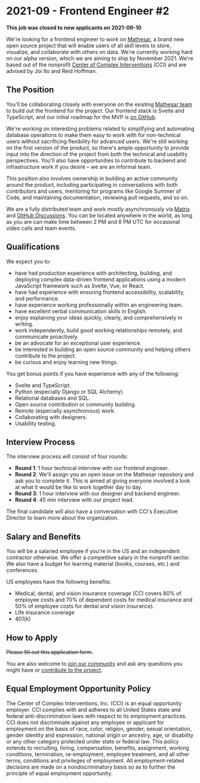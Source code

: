 # 2021-09 - Frontend Engineer #2

**This job was closed to new applicants on 2021-09-10**

We're looking for a frontend engineer to work on [Mathesar](http://mathesar.org/), a brand new open source project that will enable users of all skill levels to store, visualize, and collaborate with others on data. We're currently working hard on our alpha version, which we are aiming to ship by November 2021. We're based out of the nonprofit [Center of Complex Interventions](https://www.mathesar-foundation.org/) (CCI) and are advised by Joi Ito and Reid Hoffman.

## The Position
You'll be collaborating closely with everyone on the existing [Mathesar team](/team) to build out the frontend for the project. Our frontend stack is Svelte and TypeScript, and our initial roadmap for the MVP is [on GitHub](https://github.com/mathesar-foundation/mathesar/milestones?direction=asc&sort=due_date&state=open).

We're working on interesting problems related to simplifying and automating database operations to make them easy to work with for non-technical users without sacrificing flexibility for advanced users. We're still working on the first version of the product, so there's ample opportunity to provide input into the direction of the project from both the technical and usability perspectives. You'll also have opportunities to contribute to backend and infrastructure work if you desire – we are an informal team.

This position also involves ownership in building an active community around the product, including participating in conversations with both contributors and users, mentoring for programs like Google Summer of Code, and maintaining documentation, reviewing pull requests, and so on.

We are a fully distributed team and work mostly asynchronously via [Matrix](/community) and [GitHub Discussions](https://github.com/mathesar-foundation/mathesar/discussions). You can be located anywhere in the world, as long as you are can make time between 2 PM and 8 PM UTC for occasional video calls and team events.

## Qualifications
We expect you to:

- have had production experience with architecting, building, and deploying complex data-driven frontend applications using a modern JavaScript framework such as Svelte, Vue, or React.
- have had experience with ensuring frontend accessibility, scalability, and performance.
- have experience working professionally within an engineering team.
- have excellent verbal communication skills in English.
- enjoy explaining your ideas quickly, clearly, and comprehensively in writing.
- work independently, build good working relationships remotely, and communicate proactively.
- be an advocate for an exceptional user experience.
- be interested in building an open source community and helping others contribute to the project.
- be curious and enjoy learning new things.

You get bonus points if you have experience with any of the following:

- Svelte and TypeScript.
- Python (especially Django or SQL Alchemy).
- Relational databases and SQL.
- Open source contribution or community building.
- Remote (especially asynchronous) work.
- Collaborating with designers.
- Usability testing.

## Interview Process
The interview process will consist of four rounds:

* **Round 1**: 1 hour technical interview with our frontend engineer.
* **Round 2**: We'll assign you an open issue on the Mathesar repository and ask you to complete it. This is aimed at giving everyone involved a look at what it would be like to work together day to day.
* **Round 3**: 1 hour interview with our designer and backend engineer.
* **Round 4**: 45 min interview with our project lead.

The final candidate will also have a conversation with CCI's Executive Director to learn more about the organization.

## Salary and Benefits
You will be a salaried employee if you're in the US and an independent contractor otherwise. We offer a competitive salary in the nonprofit sector. We also have a budget for learning material (books, courses, etc.) and conferences.

US employees have the following benefits:

- Medical, dental, and vision insurance coverage (CCI covers 80% of employee costs and 70% of dependent costs for medical insurance and 50% of employee costs for dental and vision insurance).
- Life insurance coverage
- 401(k)

## How to Apply
~~Please fill out this application form.~~

You are also welcome to [join our community](/community) and ask any questions you might have or [contribute to the project](/community/contributing).

## Equal Employment Opportunity Policy  
The Center of Complex Interventions, Inc. (CCI) is an equal opportunity employer. CCI complies with and adheres to all United States state and federal anti-discrimination laws with respect to its employment practices. CCI does not discriminate against any employee or applicant for employment on the basis of race, color, religion, gender, sexual orientation, gender identity and expression, national origin or ancestry, age, or disability or any other category protected under state or federal law. This policy extends to recruiting, hiring, compensation, benefits, assignment, working conditions, termination, re-employment, employee treatment, and all other terms, conditions and privileges of employment. All employment-related decisions are made on a nondiscriminatory basis so as to further the principle of equal employment opportunity.
